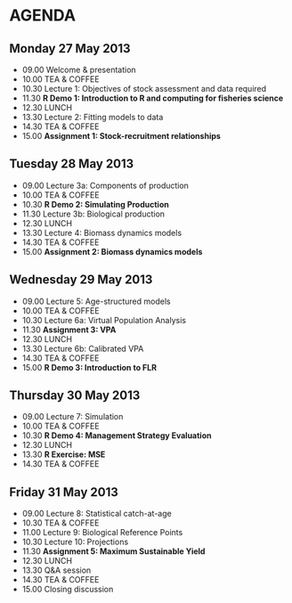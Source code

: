 # AGENDA #

## Monday 27 May 2013 ##

- 09.00 Welcome & presentation
- 10.00 TEA & COFFEE
- 10.30 Lecture 1: Objectives of stock assessment and data required
- 11.30 **R Demo 1: Introduction to R and computing for fisheries science**
- 12.30 LUNCH
- 13.30 Lecture 2: Fitting models to data
- 14.30 TEA & COFFEE
- 15.00 **Assignment 1: Stock-recruitment relationships**


## Tuesday 28 May 2013 ##

- 09.00 Lecture 3a: Components of production
- 10.00 TEA & COFFEE
- 10.30 **R Demo 2:  Simulating Production**
- 11.30 Lecture 3b: Biological production
- 12.30 LUNCH
- 13.30 Lecture 4: Biomass dynamics models
- 14.30 TEA & COFFEE
- 15.00 **Assignment 2: Biomass dynamics models**


## Wednesday 29 May 2013 ##

- 09.00 Lecture 5: Age-structured models
- 10.00 TEA & COFFEE
- 10.30 Lecture 6a: Virtual Population Analysis
- 11.30 **Assignment 3: VPA**
- 12.30 LUNCH
- 13.30 Lecture 6b: Calibrated VPA
- 14.30 TEA & COFFEE
- 15.00 **R Demo 3: Introduction to FLR**


## Thursday 30 May 2013 ##

- 09.00 Lecture 7: Simulation
- 10.00 TEA & COFFEE
- 10.30 **R Demo 4: Management Strategy Evaluation**
- 12.30 LUNCH
- 13.30 **R Exercise: MSE**
- 14.30 TEA & COFFEE


## Friday 31 May 2013 ##

- 09.00 Lecture 8: Statistical catch-at-age
- 10.30 TEA & COFFEE
- 11.00 Lecture 9: Biological Reference Points
- 10.30 Lecture 10: Projections
- 11.30 **Assignment 5: Maximum Sustainable Yield**
- 12.30 LUNCH
- 13.30 Q&A session
- 14.30 TEA & COFFEE
- 15.00 Closing discussion
